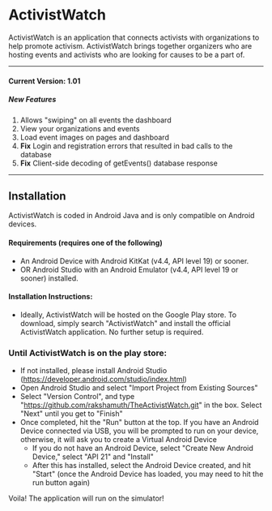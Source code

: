 <p align="center">
  <h1>ActivistWatch</h1>
</p>

ActivistWatch is an application that connects activists with organizations to help promote activism. ActivistWatch brings together organizers who are hosting events and activists who are looking for causes to be a part of.

--- 
#### Current Version: 1.01

##### New Features
1. Allows "swiping" on all events the dashboard
2. View your organizations and events
3. Load event images on pages and dashboard
4. **Fix** Login and registration errors that resulted in bad calls to the database
5. **Fix** Client-side decoding of getEvents() database response

--- 

## Installation ##

ActivistWatch is coded in Android Java and is only compatible on Android devices. 

#### Requirements (requires one of the following) ####

* An Android Device with Android KitKat (v4.4, API level 19) or sooner.
* OR Android Studio with an Android Emulator (v4.4, API level 19 or sooner) installed.

#### Installation Instructions:

* Ideally, ActivistWatch will be hosted on the Google Play store. To download, simply search "ActivistWatch" and install the official ActivistWatch application. No further setup is required.

### Until ActivistWatch is on the play store:
* If not installed, please install Android Studio (https://developer.android.com/studio/index.html)
* Open Android Studio and select "Import Project from Existing Sources"
* Select "Version Control", and type "https://github.com/rakshamuth/TheActivistWatch.git" in the box. Select "Next" until you get to "Finish"
* Once completed, hit the "Run" button at the top. If you have an Android Device connected via USB, you will be prompted to run on your device, otherwise, it will ask you to create a Virtual Android Device
   * If you do not have an Android Device, select "Create New Android Device," select "API 21" and "Install"
   * After this has installed, select the Android Device created, and hit "Start" (once the Android Device has loaded, you may need to hit the run button again)
   
Voila! The application will run on the simulator!


